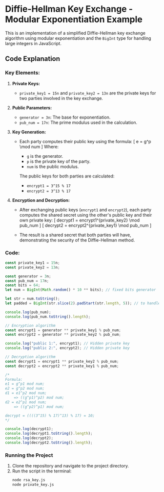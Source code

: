 # Diffie-Hellman Key Exchange - Modular Exponentiation Example

This is an implementation of a simplified Diffie-Hellman key exchange algorithm using modular exponentiation and the `BigInt` type for handling large integers in JavaScript.

## Code Explanation

### Key Elements:

1. **Private Keys:**
   - `private_key1 = 15n` and `private_key2 = 13n` are the private keys for two parties involved in the key exchange.

2. **Public Parameters:**
   - `generator = 3n`: The base for exponentiation.
   - `pub_num = 17n`: The prime modulus used in the calculation.

3. **Key Generation:**
   - Each party computes their public key using the formula:
     \[
     e = g^p \mod num
     \]
     Where:
     - `g` is the generator.
     - `p` is the private key of the party.
     - `num` is the public modulus.

     The public keys for both parties are calculated:
     - `encrypt1 = 3^15 % 17`
     - `encrypt2 = 3^13 % 17`

4. **Encryption and Decryption:**
   - After exchanging public keys (`encrypt1` and `encrypt2`), each party computes the shared secret using the other's public key and their own private key:
     \[
     decrypt1 = encrypt1^{private\_key2} \mod pub\_num
     \]
     \[
     decrypt2 = encrypt2^{private\_key1} \mod pub\_num
     \]

   - The result is a shared secret that both parties will have, demonstrating the security of the Diffie-Hellman method.

### Code:

```javascript
const private_key1 = 15n;
const private_key2 = 13n;

const generator = 3n;
const pub_num = 17n;
const bits = 64;
let num = BigInt(Math.random() * 10 ** bits); // fixed bits generator

let str = num.toString();
let padded = BigInt(str.slice(2).padStart(str.length, 5)); // to handle random sequence to generate fixed first 2 characters including decimal itself

console.log(pub_num);
console.log(pub_num.toString().length);

// Encryption algorithm
const encrypt1 = generator ** private_key1 % pub_num;
const encrypt2 = generator ** private_key2 % pub_num;

console.log("public 1:", encrypt1); // Hidden private key
console.log("public 2:", encrypt2); // Hidden private key

// Decryption algorithm
const decrypt1 = encrypt1 ** private_key2 % pub_num;
const decrypt2 = encrypt2 ** private_key1 % pub_num;

/*
Formula:
e1 = g^p1 mod num;
e2 = g^p2 mod num;
d1 = e1^p2 mod num;
    => ((g^p1)^p2) mod num;
d2 = e2^p1 mod num;
    => ((g^p2)^p1) mod num;

decrypt = ((((3^15) % 17)^13) % 17) = 10;
*/

console.log(decrypt1);
console.log(decrypt1.toString().length);
console.log(decrypt2);
console.log(decrypt2.toString().length);

```
### Running the Project

1. Clone the repository and navigate to the project directory.
2. Run the script in the terminal:
   ```bash
   node rsa_key.js
   node private_key.js
